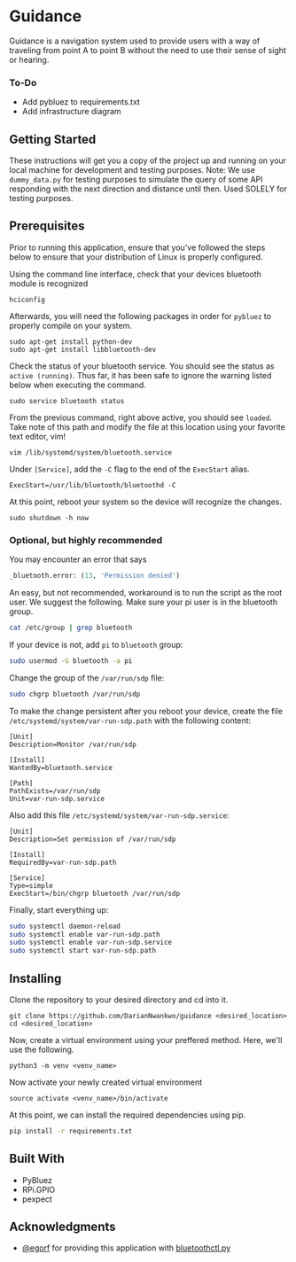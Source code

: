 # Guidance
Guidance is a navigation system used to provide users with a way of traveling from point A to point B without the need to use their sense of sight or hearing.

### To-Do
* Add pybluez to requirements.txt
* Add infrastructure diagram

## Getting Started
These instructions will get you a copy of the project up and running on your local machine for development and testing purposes. Note: We use `dummy_data.py` for testing purposes to simulate the query of some API responding with the next direction and distance until then. Used SOLELY for testing purposes.

## Prerequisites
Prior to running this application, ensure that you've followed the steps below to ensure that your distribution of Linux is properly configured.

Using the command line interface, check that your devices bluetooth module is recognized
```
hciconfig
```

Afterwards, you will need the following packages in order for `pybluez` to properly compile on your system.
```
sudo apt-get install python-dev
sudo apt-get install libbluetooth-dev
```

Check the status of your bluetooth service. You should see the status as `active (running)`. Thus far, it has been safe to ignore the warning listed below when executing the command.
```
sudo service bluetooth status
```

From the previous command, right above active, you should see `loaded`. Take note of this path and modify the file at this location using your favorite text editor, vim!
```
vim /lib/systemd/system/bluetooth.service
```

Under `[Service]`, add the `-C` flag to the end of the `ExecStart` alias.
```
ExecStart=/usr/lib/bluetooth/bluetoothd -C
```

At this point, reboot your system so the device will recognize the changes.
```
sudo shutdown -h now
```

### **Optional, but highly recommended**
You may encounter an error that says
```python
_bluetooth.error: (13, 'Permission denied')
```

An easy, but not recommended, workaround is to run the script as the root user. We suggest the following. Make sure your pi user is in the bluetooth group.
```bash
cat /etc/group | grep bluetooth
```

If your device  is not, add `pi` to `bluetooth` group:
```bash
sudo usermod -G bluetooth -a pi
```

Change the group of the `/var/run/sdp` file:
```bash
sudo chgrp bluetooth /var/run/sdp
```

To make the change persistent after you reboot your device, create the file `/etc/systemd/system/var-run-sdp.path` with the following content:
```
[Unit]
Description=Monitor /var/run/sdp

[Install]
WantedBy=bluetooth.service

[Path]
PathExists=/var/run/sdp
Unit=var-run-sdp.service
```

Also add this file `/etc/systemd/system/var-run-sdp.service`:
```
[Unit]
Description=Set permission of /var/run/sdp

[Install]
RequiredBy=var-run-sdp.path

[Service]
Type=simple
ExecStart=/bin/chgrp bluetooth /var/run/sdp
```

Finally, start everything up:
```bash
sudo systemctl daemon-reload
sudo systemctl enable var-run-sdp.path
sudo systemctl enable var-run-sdp.service
sudo systemctl start var-run-sdp.path
```

## Installing
Clone the repository to your desired directory and cd into it.
```
git clone https://github.com/DarianNwankwo/guidance <desired_location>
cd <desired_location>
```

Now, create a virtual environment using your preffered method. Here, we'll use the following.
```
python3 -m venv <venv_name>
```

Now activate your newly created virtual environment
```
source activate <venv_name>/bin/activate
```

At this point, we can install the required dependencies using pip.
```bash
pip install -r requirements.txt
```

## Built With
* PyBluez
* RPi.GPIO
* pexpect

## Acknowledgments
* [@egorf](https://github.com/egorf) for providing this application with [bluetoothctl.py](https://gist.github.com/egorf/66d88056a9d703928f93)
